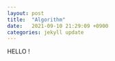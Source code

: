 ```yaml
---
layout: post
title:  "Algorithm"
date:   2021-09-10 21:29:09 +0900
categories: jekyll update
---
```


HELLO !